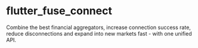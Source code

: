 # flutter_fuse_connect

Combine the best financial aggregators, increase connection success rate, reduce disconnections and expand into new markets fast - with one unified API.
